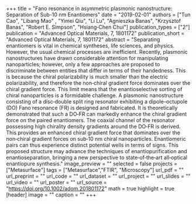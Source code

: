 
+++
title = "Fano resonance in asymmetric plasmonic nanostructure: Separation of Sub-10 nm Enantiomers"
date = "2019-02-01"
authors = ["Tun Cao", "Libang Mao" , "Yimei Qiu", "Li Lu", "Agnieszka Banas", "Krzysztof Banas",  "Robert E. Simpson", "Hsiang‐Chen Chui"]
publication_types = ["2"]
publication = "Advanced Optical Materials, 7, 1801172"
publication_short = "Advanced Optical Materials, 7, 1801172"
abstract = "Separating enantiomers is vital in chemical syntheses, life sciences, and physics. However, the usual chemical processes are inefficient. Recently, plasmonic nanostructures have drawn considerable attention for manipulating nanoparticles; however, only a few approaches are proposed to discriminate between entities that differ in terms of their handedness. This is because the chiral polarizability is much smaller than the electric polarizability, and therefore the non‐chiral gradient force dominates over the chiral gradient force. This limit means that the enantioselective sorting of chiral nanoparticles is a formidable challenge. A plasmonic nanostructure consisting of a disc‐double split ring resonator exhibiting a dipole–octupole (DO) Fano resonance (FR) is designed and fabricated. It is theoretically demonstrated that such a DO‐FR can markedly enhance the chiral gradient force on the paired enantiomers. The coaxial channel of the resonator possessing high chirality density gradients around the DO‐FR is derived. This provides an enhanced chiral gradient force that dominates over the non‐chiral gradient forces on sub‐10 nm chiral nanoparticles. Enantiomeric pairs can thus experience distinct potential wells in terms of signs. This proposed structure may advance the techniques of enantiopurification and enantioseparation, bringing a new perspective to state‐of‐the‐art all‐optical enantiopure synthesis."
image_preview = ""
selected = false
projects = ["Metasurface"]
tags = ["Metasurface","FTIR", "Microscopy"]
url_pdf = ""
url_preprint = ""
url_code = ""
url_dataset = ""
url_project = ""
url_slides = ""
url_video = ""
url_poster = ""
url_source = "https://doi.org/10.1002/adom.201801172"
math = true
highlight = true
[header]
image = ""
caption = ""
+++
